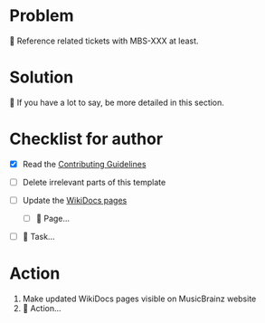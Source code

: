 <!--
    Hello! Thanks for submitting a pull request to MusicBrainz Server.
    We appreciate your time and interest in helping our project!

    Please use this template to help us review your change.

    Depending on your change, some sections may be unneeded, just remove these.
    For example, small pull requests usually don’t need the section “Action”.

    Remember that the more helpful info your pull request includes,
    the easier it is for us to understand and review your changes.

    Ensure that you’ve read through and followed the Contributing Guidelines, at
    https://github.com/metabrainz/musicbrainz-server/blob/master/CONTRIBUTING.md
-->

# Problem
<!--
    Anything that helps us understand why you are making this change goes here.
    What problem are you trying to fix? What does this change address?
-->

:beginner: Reference related tickets with MBS-XXX at least.


# Solution
<!--
    Talk about technical details, considerations, or other interesting points.
-->

:beginner: If you have a lot to say, be more detailed in this section.


# Checklist for author
<!--
    The tasks you have to do to get your change ready for review. Use this if
    you draft a pull request. Mark done tasks with an [x] as you progress. See
    https://github.blog/2019-02-14-introducing-draft-pull-requests/
-->

* [x] Read the [Contributing Guidelines](https://github.com/metabrainz/musicbrainz-server/blob/master/CONTRIBUTING.md)
* [ ] Delete irrelevant parts of this template
* [ ] Update the [WikiDocs pages](https://wiki.musicbrainz.org/Category:WikiDocs_Page)
  * [ ] :beginner: Page...
* [ ] :beginner: Task...


# Action
<!--
    Other than merging your change, do you want / need us to do anything else
    with your change? This could include reviewing a specific part of your PR.
-->

1. Make updated WikiDocs pages visible on MusicBrainz website
2. :beginner: Action...
